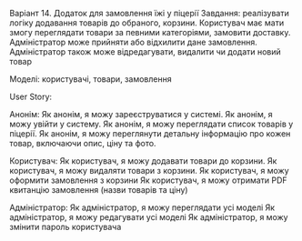 Варіант 14. Додаток для замовлення їжі у піцерії
Завдання: реалізувати логіку додавання товарів до обраного, корзини. Користувач має мати змогу переглядати товари за певними категоріями, замовити доставку. 
Адміністратор може прийняти або відхилити дане замовлення. Адміністратор також може відредагувати, видалити чи додати новий товар

Моделі: користувачі, товари, замовлення


User Story:


Анонім:
Як анонім, я можу зареєструватися у системі.
Як анонім, я можу увійти у систему.
Як анонім, я можу переглядати список товарів у піцерії.
Як анонім, я можу переглянути детальну інформацію про кожен товар, включаючи опис, ціну та фото.


Користувач:
Як користувач, я можу додавати товари до корзини.
Як користувач, я можу видаляти товари з корзини.
Як користувач, я можу оформити замовлення з корзини
Як користувач, я можу отримати PDF квитанцію замовлення (назви товарів та ціну)


Адміністратор:
Як адміністратор, я можу переглядати усі моделі
Як адміністратор, я можу редагувати усі моделі
Як адміністратор, я можу змінити пароль користувача
